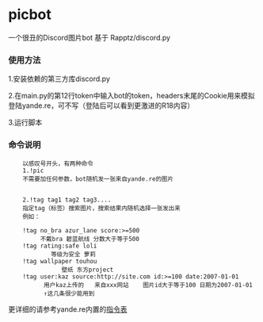 # picbot
一个很丑的Discord图片bot 基于 Rapptz/discord.py

### 使用方法
1.安装依赖的第三方库discord.py

2.在main.py的第12行token中输入bot的token，headers末尾的Cookie用来模拟登陆yande.re，可不写（登陆后可以看到更激进的R18内容）

3.运行脚本

### 命令说明
        以感叹号开头，有两种命令  
        1.!pic  
        不需要加任何参数，bot随机发一张来自yande.re的图片  


        2.!tag tag1 tag2 tag3....  
        指定tag（标签）搜索图片，搜索结果内随机选择一张发出来  
        例如：  

        !tag no_bra azur_lane score:>=500  
             不戴bra 碧蓝航线 分数大于等于500
        !tag rating:safe loli
                等级为安全 萝莉
        !tag wallpaper touhou
                   壁纸 东方project
        !tag user:kaz source:http://site.com id:>=100 date:2007-01-01
              用户kaz上传的   来自xxx网站    图片id大于等于100 日期为2007-01-01
              ↑这几条很少能用到

更详细的请参考yande.re内置的[指令表](https://yande.re/help/cheatsheet)

